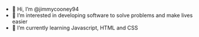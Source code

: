 - 👋 Hi, I’m @jimmycooney94
- 👀 I’m interested in developing software to solve problems and make lives easier
- 🌱 I’m currently learning Javascript, HTML and CSS

<!---
jimmycooney94/jimmycooney94 is a ✨ special ✨ repository because its `README.md` (this file) appears on your GitHub profile.
You can click the Preview link to take a look at your changes.
--->
